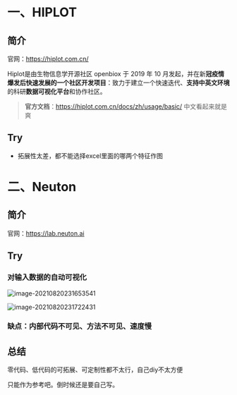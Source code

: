 # 一、HIPLOT

## 简介

官网：https://hiplot.com.cn/

Hiplot是由生物信息学开源社区 openbiox 于 2019 年 10 月发起，并在新**冠疫情爆发后快速发展的一个社区开发项目**：致力于建立一个快速迭代、**支持中英文环境**的科研**数据可视化平台**和协作社区。

> **官方文档**：https://hiplot.com.cn/docs/zh/usage/basic/ 中文看起来就是爽

## Try

- 拓展性太差，都不能选择excel里面的哪两个特征作图



# 二、Neuton

## 简介

官网：https://lab.neuton.ai

## Try

### 对输入数据的自动可视化



![image-20210820231653541](https://gitee.com/ma_tung_zhou/imageuse1/raw/master/imgg/20210820231706.png)



![image-20210820231722431](https://gitee.com/ma_tung_zhou/imageuse1/raw/master/imgg/20210820231728.png)

### 缺点：内部代码不可见、方法不可见、速度慢



## 总结

零代码、低代码的可拓展、可定制性都不太行，自己diy不太方便

只能作为参考吧。倒时候还是要自己写。

